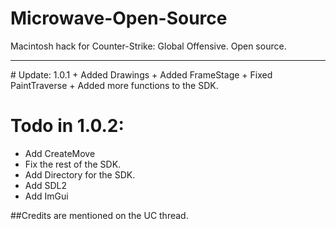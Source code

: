 # Microwave-Open-Source
Macintosh hack for Counter-Strike: Global Offensive. Open source.
<hr>
# Update: 1.0.1
+ Added Drawings
+ Added FrameStage
+ Fixed PaintTraverse
+ Added more functions to the SDK.

# Todo in 1.0.2:
* Add CreateMove
* Fix the rest of the SDK.
* Add Directory for the SDK.
* Add SDL2
* Add ImGui

##Credits are mentioned on the UC thread.
